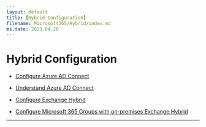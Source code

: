 ```yaml
---
layout: default
title: [Hybrid Configuration]
filename: Microsoft365/Hybrid/index.md
ms.date: 2023.04.20
---
```


# Hybrid Configuration

- [Configure Azure AD Connect](Hybrid/Configure-Azure-AD-Connect)

- [Understand Azure AD Connect](Hybrid/Understand-Azure-AD-Connect)

- [Configure Exchange Hybrid](/Tech/Exchange/Configure-Exchange-Hybrid)

- [Configure Microsoft 365 Groups with on-premises Exchange Hybrid](/Tech/Exchange/Online/Configure-Microsoft-365-Groups-with-on-premises-Exchange-Hybrid)

---

